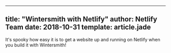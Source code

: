 <script src="https://identity.netlify.com/v1/netlify-identity-widget.js"></script>

---
title: "Wintersmith with Netlify"
author: Netlify Team
date: 2018-10-31
template: article.jade
---


It's spooky how easy it is to get a website up and running on Netlify when you build it with Wintersmith!